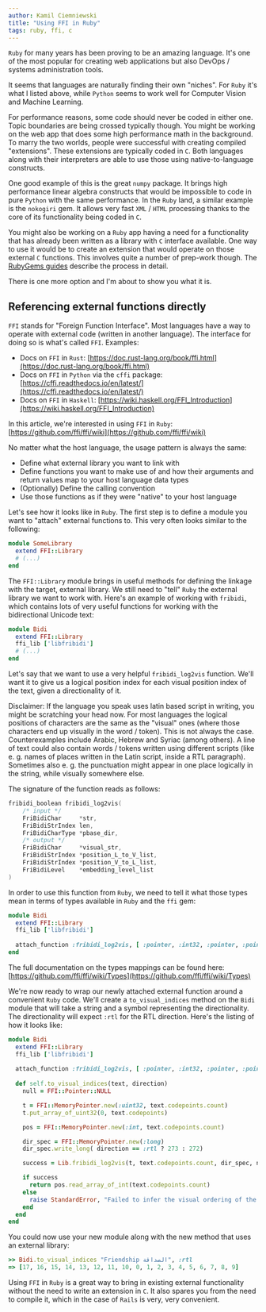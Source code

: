 ```yaml
---
author: Kamil Ciemniewski
title: "Using FFI in Ruby"
tags: ruby, ffi, c
---
```


`Ruby` for many years has been proving to be an amazing language. It's one of the most popular for creating web applications but also DevOps / systems administration tools. 

It seems that languages are naturally finding their own "niches". For `Ruby` it's what I listed above, while `Python` seems to work well for Computer Vision and Machine Learning.

For performance reasons, some code should never be coded in either one. Topic boundaries are being crossed typically though. You might be working on the web app that does some high performance math in the background. To marry the two worlds, people were successful with creating compiled "extensions". These extensions are typically coded in `C`. Both languages along with their interpreters are able to use those using native-to-language constructs.

One good example of this is the great `numpy` package. It brings high performance linear algebra constructs that would be impossible to code in pure `Python` with the same performance.
In the `Ruby` land, a similar example is the `nokogiri` gem. It allows very fast `XML` / `HTML` processing thanks to the core of its functionality being coded in `C`.

You might also be working on a `Ruby` app having a need for a functionality that has already been written as a library with `C` interface available. One way to use it would be to create an extension that would operate on those external `C` functions. This involves quite a number of prep-work though. The [RubyGems guides](http://guides.rubygems.org/gems-with-extensions/) describe the process in detail.

There is one more option and I'm about to show you what it is.

## Referencing external functions directly

`FFI` stands for "Foreign Function Interface". Most languages have a way to operate with external code (written in another language). The interface for doing so is what's called `FFI`. Examples:

* Docs on `FFI` in `Rust`: [https://doc.rust-lang.org/book/ffi.html](https://doc.rust-lang.org/book/ffi.html)
* Docs on `FFI` in `Python` via the `cffi` package: [https://cffi.readthedocs.io/en/latest/](https://cffi.readthedocs.io/en/latest/)
* Docs on `FFI` in `Haskell`: [https://wiki.haskell.org/FFI_Introduction](https://wiki.haskell.org/FFI_Introduction)

In this article, we're interested in using `FFI` in `Ruby`: [https://github.com/ffi/ffi/wiki](https://github.com/ffi/ffi/wiki)

No matter what the host language, the usage pattern is always the same:

* Define what external library you want to link with
* Define functions you want to make use of and how their arguments and return values map to your host language data types
* (Optionally) Define the calling convention
* Use those functions as if they were "native" to your host language

Let's see how it looks like in `Ruby`. The first step is to define a module you want to "attach" external functions to. This very often looks similar to the following:

```ruby
module SomeLibrary
  extend FFI::Library
  # (...)
end
```

The `FFI::Library` module brings in useful methods for defining  the linkage with the target, external library. We still need to "tell" `Ruby` the external library we want to work with. Here's an example of working with `fribidi`, which contains lots of very useful functions for working with the bidirectional Unicode text:

```ruby
module Bidi
  extend FFI::Library
  ffi_lib ['libfribidi']
  # (...)
end
```

Let's say that we want to use a very helpful `fribidi_log2vis` function. We'll want it to give us a logical position index for each visual position index of the text, given a directionality of it.

Disclaimer:
If the language you speak uses latin based script in writing, you might be scratching your head now. For most languages the logical positions of characters are the same as the "visual" ones (where those characters end up visually in the word / token). This is not always the case. Counterexamples include Arabic, Hebrew and Syriac (among others). A line of text could also contain words / tokens written using different scripts (like e. g. names of places written in the Latin script, inside a RTL paragraph). Sometimes also e. g. the punctuation might appear in one place logically in the string, while visually somewhere else.

The signature of the function reads as follows:

```C
fribidi_boolean fribidi_log2vis(
    /* input */
    FriBidiChar     *str,
    FriBidiStrIndex len,
    FriBidiCharType *pbase_dir,
    /* output */
    FriBidiChar     *visual_str,
    FriBidiStrIndex *position_L_to_V_list,
    FriBidiStrIndex *position_V_to_L_list,
    FriBidiLevel    *embedding_level_list
)
```

In order to use this function from `Ruby`, we need to tell it what those types mean in terms of types available in `Ruby` and the `ffi` gem:

```ruby
module Bidi
  extend FFI::Library
  ffi_lib ['libfribidi']
  
  attach_function :fribidi_log2vis, [ :pointer, :int32, :pointer, :pointer, :pointer, :pointer, :pointer ], :bool
end
```

The full documentation on the types mappings can be found here: [https://github.com/ffi/ffi/wiki/Types](https://github.com/ffi/ffi/wiki/Types)

We're now ready to wrap our newly attached external function around a convenient `Ruby` code. We'll create a `to_visual_indices` method on the `Bidi` module that will take a string and a symbol representing the directionality. The directionality will expect `:rtl` for the RTL direction. Here's the listing of how it looks like:

```ruby
module Bidi
  extend FFI::Library
  ffi_lib ['libfribidi']
  
  attach_function :fribidi_log2vis, [ :pointer, :int32, :pointer, :pointer, :pointer, :pointer, :pointer ], :bool
  
  def self.to_visual_indices(text, direction)
    null = FFI::Pointer::NULL

    t = FFI::MemoryPointer.new(:uint32, text.codepoints.count)
    t.put_array_of_uint32(0, text.codepoints)

    pos = FFI::MemoryPointer.new(:int, text.codepoints.count)

    dir_spec = FFI::MemoryPointer.new(:long)
    dir_spec.write_long( direction == :rtl ? 273 : 272)

    success = Lib.fribidi_log2vis(t, text.codepoints.count, dir_spec, null, null, pos, null)

    if success
      return pos.read_array_of_int(text.codepoints.count)
    else
      raise StandardError, "Failed to infer the visual ordering of the text"
    end
  end
end
```

You could now use your new module along with the new method that uses an external library:

```ruby
>> Bidi.to_visual_indices "Friendship الصداقة", :rtl
=> [17, 16, 15, 14, 13, 12, 11, 10, 0, 1, 2, 3, 4, 5, 6, 7, 8, 9]
```

Using `FFI` in `Ruby` is a great way to bring in existing external functionality without the need to write an extension in `C`. It also spares you from the need to compile it, which in the case of `Rails` is very, very convenient.
